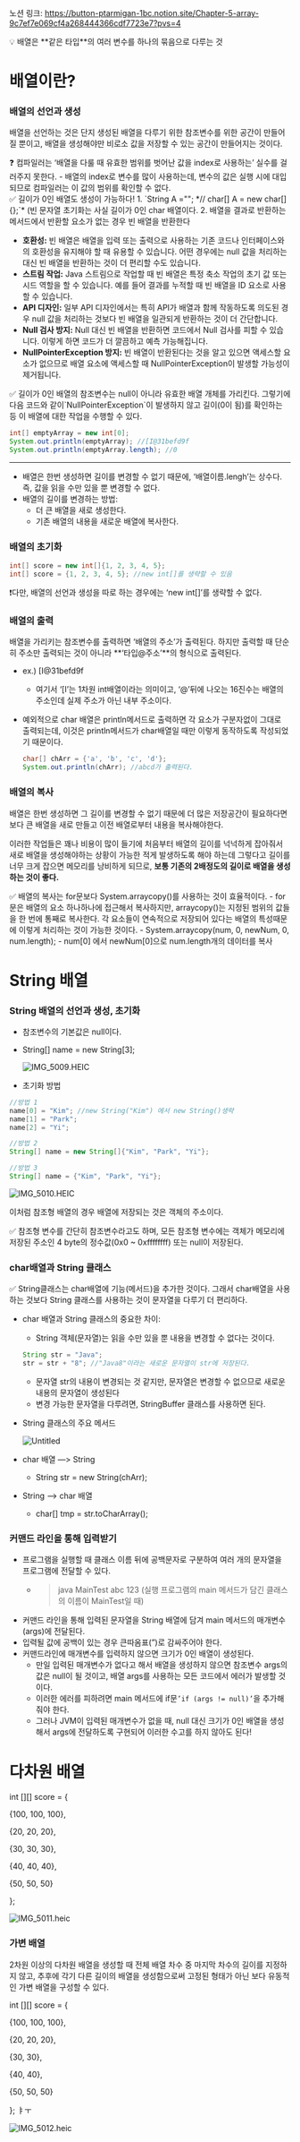 노션 링크: https://button-ptarmigan-1bc.notion.site/Chapter-5-array-9c7ef7e069cf4a268444366cdf7723e7?pvs=4
<aside>
💡 배열은 **같은 타입**의 여러 변수를 하나의 묶음으로 다루는 것

</aside>

# 배열이란?

### 배열의 선언과 생성

배열을 선언하는 것은 단지 생성된 배열을 다루기 위한 참조변수를 위한 공간이 만들어질 뿐이고, 배열을 생성해야만 비로소 값을 저장할 수 있는 공간이 만들어지는 것이다.

<aside>
❓ 컴파일러는 ‘배열을 다룰 때 유효한 범위를 벗어난 값을 index로 사용하는’ 실수를 걸러주지 못한다.
- 배열의 index로 변수를 많이 사용하는데, 변수의 값은 실행 시에 대입되므로 컴파일러는 이 값의 범위를 확인할 수 없다.

</aside>

<aside>
✅ 길이가 0인 배열도 생성이 가능하다!
1. `String A =""; *// char[] A = new char[]{};`* (빈 문자열 초기화는 사실 길이가 0인 char 배열이다.
2. 배열을 결과로 반환하는 메서드에서 반환할 요소가 없는 경우 빈 배열을 반환한다

- **호환성:** 빈 배열은 배열을 입력 또는 출력으로 사용하는 기존 코드나 인터페이스와의 호환성을 유지해야 할 때 유용할 수 있습니다. 어떤 경우에는 null 값을 처리하는 대신 빈 배열을 반환하는 것이 더 편리할 수도 있습니다.
- **스트림 작업:** Java 스트림으로 작업할 때 빈 배열은 특정 축소 작업의 초기 값 또는 시드 역할을 할 수 있습니다. 예를 들어 결과를 누적할 때 빈 배열을 ID 요소로 사용할 수 있습니다.
- **API 디자인:** 일부 API 디자인에서는 특히 API가 배열과 함께 작동하도록 의도된 경우 null 값을 처리하는 것보다 빈 배열을 일관되게 반환하는 것이 더 간단합니다.
- **Null 검사 방지:** Null 대신 빈 배열을 반환하면 코드에서 Null 검사를 피할 수 있습니다. 이렇게 하면 코드가 더 깔끔하고 예측 가능해집니다.
- **NullPointerException 방지:** 빈 배열이 반환된다는 것을 알고 있으면 액세스할 요소가 없으므로 배열 요소에 액세스할 때 NullPointerException이 발생할 가능성이 제거됩니다.
</aside>

<aside>
✅ 길이가 0인 배열의 참조변수는 null이 아니라 유효한 배열 개체를 가리킨다. 그렇기에 다음 코드와 같이`NullPointerException`이 발생하지 않고 길이(0이 됨)를 확인하는 등 이 배열에 대한 작업을 수행할 수 있다.

</aside>

```java
int[] emptyArray = new int[0];
System.out.println(emptyArray); //[I@31befd9f
System.out.println(emptyArray.length); //0
```

---

- 배열은 한번 생성하면 길이를 변경할 수 없기 때문에, ‘배열이름.lengh’는 상수다. 즉, 값을 읽을 수만 있을 뿐 변경할 수 없다.
- 배열의 길이를 변경하는 방법:
    - 더 큰 배열을 새로 생성한다.
    - 기존 배열의 내용을 새로운 배열에 복사한다.

### 배열의 초기화

```java
int[] score = new int[]{1, 2, 3, 4, 5};
int[] score = {1, 2, 3, 4, 5}; //new int[]를 생략할 수 있음
```

❗다만, 배열의 선언과 생성을 따로 하는 경우에는 ‘new int[]’를 생략할 수 없다.

### 배열의 출력

배열을 가리키는 참조변수를 출력하면 ‘배열의 주소’가 출력된다. 하지만 출력할 때 단순히 주소만 출력되는 것이 아니라 **‘타입@주소’**의 형식으로 출력된다.

- ex.) [I@31befd9f
    - 여기서 ‘[I’는 1차원 int배열이라는 의미이고, ‘@’뒤에 나오는 16진수는 배열의 주소인데 실제 주소가 아닌 내부 주소이다.
- 예외적으로 char 배열은 println메서드로 출력하면 각 요소가 구분자없이 그대로 출력되는데, 이것은 println메서드가 char배열일 때만 이렇게 동작하도록 작성되었기 때문이다.

    ```java
    char[] chArr = {'a', 'b', 'c', 'd'};
    System.out.println(chArr); //abcd가 출력된다.
    ```




### 배열의 복사

배열은 한번 생성하면 그 길이를 변경할 수 없기 때문에 더 많은 저장공간이 필요하다면 보다 큰 배열을 새로 만들고 이전 배열로부터 내용을 복사해야한다.

이러한 작업들은 꽤나 비용이 많이 들기에 처음부터 배열의 길이를 넉넉하게 잡아줘서 새로 배열을 생성해야하는 상황이 가능한 적게 발생하도록 해야 하는데 그렇다고 길이를 너무 크게 잡으면 메모리를 낭비하게 되므로, **보통 기존의 2배정도의 길이로 배열을 생성하는 것이 좋다.**

<aside>
✅ 배열의 복사는 for문보다 System.arraycopy()를 사용하는 것이 효율적이다.
- for문은 배열의 요소 하나하나에 접근해서 복사하지만, arraycopy()는 지정된 범위의 값들을 한 번에 통째로 복사한다. 각 요소들이 연속적으로 저장되어 있다는 배열의 특성때문에 이렇게 처리하는 것이 가능한 것이다.
- System.arraycopy(num, 0, newNum, 0, num.length);
- num[0] 에서 newNum[0]으로 num.length개의 데이터를 복사

</aside>

# String 배열

### String 배열의 선언과 생성, 초기화

- 참조변수의 기본값은 null이다.
- String[] name = new String[3];

  ![IMG_5009.HEIC](https://prod-files-secure.s3.us-west-2.amazonaws.com/7b02651c-b1e4-4baa-87b9-77c7970989fe/903f6a0b-8df0-43dc-89ae-d3df9ff4f616/IMG_5009.heic)

- 초기화 방법

```java
//방법 1
name[0] = "Kim"; //new String("Kim") 에서 new String()생략
name[1] = "Park";
name[2] = "Yi";

//방법 2
String[] name = new String[]{"Kim", "Park", "Yi"};

//방법 3
String[] name = {"Kim", "Park", "Yi"};
```

![IMG_5010.HEIC](https://prod-files-secure.s3.us-west-2.amazonaws.com/7b02651c-b1e4-4baa-87b9-77c7970989fe/f1a51ed4-477e-4ef2-8bc1-e2a76ce5cfef/IMG_5010.heic)

이처럼 참조형 배열의 경우 배열에 저장되는 것은 객체의 주소이다.

<aside>
✅ 참조형 변수를 간단히 참조변수라고도 하며, 모든 참조형 변수에는 객체가 메모리에 저장된 주소인 4 byte의 정수값(0x0 ~ 0xffffffff) 또는 null이 저장된다.

</aside>

### char배열과 String 클래스

<aside>
✅ String클래스는 char배열에 기능(메서드)을 추가한 것이다. 그래서 char배열을 사용하는 것보다 String 클래스를 사용하는 것이 문자열을 다루기 더 편리하다.

</aside>

- char 배열과 String 클래스의 중요한 차이:
    - String 객체(문자열)는 읽을 수만 있을 뿐 내용을 변경할 수 없다는 것이다.

    ```java
    String str = "Java";
    str = str + "8"; //"Java8"이라는 새로운 문자열이 str에 저장된다.
    ```

    - 문자열 str의 내용이 변경되는 것 같지만, 문자열은 변경할 수 없으므로 새로운 내용의 문자열이 생성된다
    - 변경 가능한 문자열을 다루려면, StringBuffer 클래스를 사용하면 된다.
- String 클래스의 주요 메서드

  ![Untitled](https://prod-files-secure.s3.us-west-2.amazonaws.com/7b02651c-b1e4-4baa-87b9-77c7970989fe/26412018-fcea-44f6-bf1f-4b19a634627f/Untitled.png)

- char 배열 —> String
    - String str = new String(chArr);
- String —> char 배열
    - char[] tmp = str.toCharArray();

### 커맨드 라인을 통해 입력받기

- 프로그램을 실행할 때 클래스 이름 뒤에 공백문자로 구분하여 여러 개의 문자열을 프로그램에 전달할 수 있다.
    - >java MainTest abc 123 (실행 프로그램의 main 메서드가 담긴 클래스의 이름이 MainTest일 때)
- 커맨드 라인을 통해 입력된 문자열을 String 배열에 담겨 main 메서드의 매개변수(args)에 전달된다.
- 입력될 값에 공백이 있는 경우 큰따옴표(”)로 감싸주어야 한다.
- 커맨드라인에 매개변수를 입력하지 않으면 크기가 0인 배열이 생성된다.
    - 만일 입력된 매개변수가 없다고 해서 배열을 생성하지 않으면 참조변수 args의 값은 null이 될 것이고, 배열 args를 사용하는 모든 코드에서 에러가 발생할 것이다.
    - 이러한 에러를 피하려면 main 메서드에 if문`’if (args != null)’`을 추가해줘야 한다.
    - 그러나 JVM이 입력된 매개변수가 없을 때, null 대신 크기가 0인 배열을 생성해서 args에 전달하도록 구현되어 이러한 수고를 하지 않아도 된다!

# 다차원 배열

int [][] score = {

{100, 100, 100},

{20, 20, 20},

{30, 30, 30},

{40, 40, 40},

{50, 50, 50}

};

![IMG_5011.heic](https://prod-files-secure.s3.us-west-2.amazonaws.com/7b02651c-b1e4-4baa-87b9-77c7970989fe/9cfb5a0e-93f7-4d37-abd6-2f378e7015a5/IMG_5011.heic)

### 가변 배열

2차원 이상의 다차원 배열을 생성할 때 전체 배열 차수 중 마지막 차수의 길이를 지정하지 않고, 추후에 각기 다른 길이의 배열을 생성함으로써 고정된 형태가 아닌 보다 유동적인 가변 배열을 구성할 수 있다.

int [][] score = {

{100, 100, 100},

{20, 20, 20},

{30, 30},

{40, 40},

{50, 50, 50}

}; ㅑㅜ

![IMG_5012.heic](https://prod-files-secure.s3.us-west-2.amazonaws.com/7b02651c-b1e4-4baa-87b9-77c7970989fe/d0c65865-7265-46d1-92c2-6a5e8e9b3ea7/IMG_5012.heic)